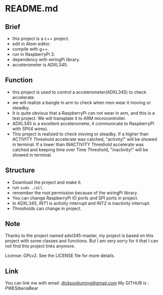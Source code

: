 # README.md

## Brief

- this project is a c++ project.
- edit in Atom editor.
- compile with g++.
- run in RaspberryPi 3.
- dependency with wiringPi library.
- accelerometer is ADXL345.

## Function

- this project is used to control a accelerometer(ADXL345) to check accelerate.
- we will realize a bangle in arm to check when men wear it moving or steadby.
- It is quite obvious that a RaspberryPi can not wear in arm, and this is a test project. We will transplate it to ARM microcontroller.
- ADXL345 is a excellent accelerometer, it communicate to RaspberryPi with SPI(4 wires).
- This project is realized to check moving or steadby. If a higher than ACTIVITY Threshold accelerate was catched, "activity!" will be showed in terminal. If a lower than INACTIVITY Threshold accelerate was catched and keeping time over Time Threshold, "inactivity!" will be showed in terminal.

## Structure

- Download the project and make it.
- run `sudo ./all`.
- remember the root permission because of the wiringPi library.
- You can change RaspberryPi IO ports and SPI ports in project.
- In ADXL345, INT1 is activity interrupt and INT2 is inactivity interrupt.
- Thresholds can change in project.

## Note

Thanks to the project named adxl345-master, my project is based on this project with some classes and functions. But I am very sorry for it that I can not find this project links anymore.

License: GPLv2. See the LICENSE file for more details.
## Link

You can link me with email: dicksonliuming@gmail.com
My GITHUB is : PWESiberiaBear

